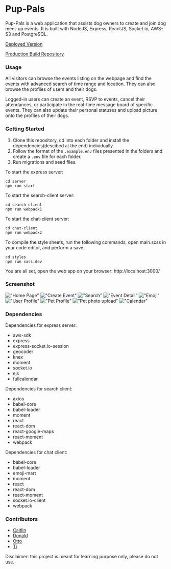 # Pup-Pals
Pup-Pals is a web application that assists dog owners to create and join dog meet-up events. It is built with NodeJS, Express, ReactJS, Socket.io, AWS-S3 and PostgreSQL.

[Deployed Version](https://puppals.herokuapp.com/)

[Production Build Repository](https://github.com/nombiezinja/puppal-production)


### Usage

All visitors can browse the events listing on the webpage and find the events with advanced search of time range and location. They can also browse the profiles of users and their dogs.

Logged-in users can create an event, RSVP to events, cancel their attendances, or participate in the real-time message board of specific events. They can also update their personal statuses and upload picture onto the profiles of their dogs.

### Getting Started

1. Clone this repository, cd into each folder and install the dependencies(descibed at the end) individually.  
2. Follow the format of the `.example.env` files presented in the folders and create a `.env` file for each folder.   
3. Run migrations and seed files.




To start the express server:
```
cd server
npm run start
```

To start the search-client server:
```
cd search-client
npm run webpack1
```
To start the chat-client server:
```
cd chat-client
npm run webpack2
```
To compile the style sheets, run the following commands, open main.scss in your code editor, and perform a save.
```
cd styles
npm run sass:dev
```

You are all set, open the web app on your browser: http://localhost:3000/

### Screenshot

!["Home Page"](https://github.com/aWildOtto/pup-pals/blob/master/docs/home.png)
!["Create Event"](https://github.com/aWildOtto/pup-pals/blob/master/docs/create.png)
!["Search"](https://github.com/aWildOtto/pup-pals/blob/master/docs/location:date.png)
!["Event Detail"](https://github.com/aWildOtto/pup-pals/blob/master/docs/detail.png)
!["Emoji"](https://github.com/aWildOtto/pup-pals/blob/master/docs/emoji.png)
!["User Profile"](https://github.com/aWildOtto/pup-pals/blob/master/docs/user.png)
!["Pet Profile"](https://github.com/aWildOtto/pup-pals/blob/master/docs/pet.png)
!["Pet photo upload"](https://github.com/aWildOtto/pup-pals/blob/master/docs/upload.png)
!["Calendar"](https://github.com/aWildOtto/pup-pals/blob/master/docs/calendar.png)

### Dependencies

Dependencies for express server:
* aws-sdk
* express
* express-socket.io-session
* geocoder
* knex
* moment
* socket.io
* ejs
* fullcalendar

Dependencies for search client:
* axios
* babel-core
* babel-loader
* moment
* react
* react-dom
* react-google-maps
* react-moment
* webpack

Dependencies for chat client:
* babel-core
* babel-loader
* emoji-mart
* moment
* react
* react-dom
* react-moment
* socket.io-client
* webpack

### Contributors

* [Caitlin](https://github.com/caitlinquon)
* [Donald](https://github.com/donaldma)
* [Otto](https://github.com/aWildOtto)
* [Ti](https://github.com/nombiezinja)

Disclaimer: this project is meant for learning purpose only, please do not use.
